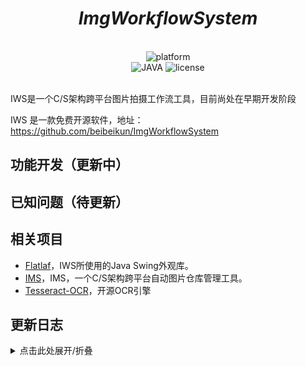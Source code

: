 <div align="center">

# _ImgWorkflowSystem_
</div>
<br>
    <div align="center">
        <img alt="platform" src="https://img.shields.io/badge/platform-Windows%20%7C%20macOS-blueviolet">
    </div>
    <div align="center">
        <img alt="JAVA" src="https://img.shields.io/badge/Java-1.8-%2300599C .svg?logo=java">
        <img alt="license" src="https://img.shields.io/github/license/MaaAssistantArknights/MaaAssistantArknights">
    </div>
<br>

IWS是一个C/S架构跨平台图片拍摄工作流工具，目前尚处在早期开发阶段

IWS 是一款免费开源软件，地址：https://github.com/beibeikun/ImgWorkflowSystem



## 功能开发（更新中）

## 已知问题（待更新）

## 相关项目

- [Flatlaf](https://github.com/JFormDesigner/FlatLaf)，IWS所使用的Java Swing外观库。
- [IMS](https://github.com/beibeikun/ImgManagementSystem)，IMS，一个C/S架构跨平台自动图片仓库管理工具。
- [Tesseract-OCR](https://github.com/tesseract-ocr/tesseract)，开源OCR引擎


## 更新日志
<details>
  <summary>点击此处展开/折叠</summary>

- **2023/06/09**-新建项目
- 
</details>